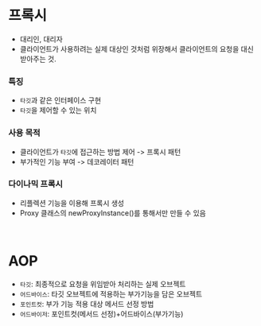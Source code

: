 # 프록시
- 대리인, 대리자
- 클라이언트가 사용하려는 실제 대상인 것처럼 위장해서 클라이언트의 요청을 대신 받아주는 것.

### 특징
- `타깃`과 같은 인터페이스 구현
- `타깃`을 제어할 수 있는 위치

### 사용 목적
- 클라이언트가 `타깃`에 접근하는 방법 제어 -> 프록시 패턴
- 부가적인 기능 부여 -> 데코레이터 패턴

### 다이나믹 프록시

- 리플렉션 기능을 이용해 프록시 생성
- Proxy 클래스의 newProxyInstance()를 통해서만 만들 수 있음

<br/>

# AOP

- `타깃`: 최종적으로 요청을 위임받아 처리하는 실제 오브젝트
- `어드바이스`: 타깃 오브젝트에 적용하는 부가기능을 담은 오브젝트
- `포인트컷`: 부가 기능 적용 대상 메서드 선정 방법
- `어드바이저`: 포인트컷(메서드 선정)+어드바이스(부가기능)
